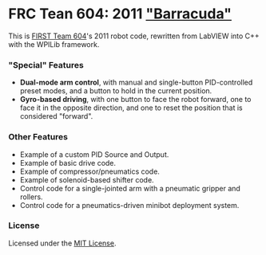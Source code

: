 FRC Tean 604: 2011 ["Barracuda"](http://604robotics.com/Quixilver/Robots/)
===================

This is [FIRST Team 604](http://604robotics.com/)'s 2011 robot code, rewritten from LabVIEW into C++ with the WPILib framework.

### "Special" Features

 - **Dual-mode arm control**, with manual and single-button PID-controlled preset modes, and a button to hold in the current position.
 - **Gyro-based driving**, with one button to face the robot forward, one to face it in the opposite direction, and one to reset the position that is considered "forward".

### Other Features
 - Example of a custom PID Source and Output.
 - Example of basic drive code.
 - Example of compressor/pneumatics code.
 - Example of solenoid-based shifter code.
 - Control code for a single-jointed arm with a pneumatic gripper and rollers.
 - Control code for a pneumatics-driven minibot deployment system.

### License

Licensed under the [MIT License](https://en.wikipedia.org/wiki/MIT_License).
